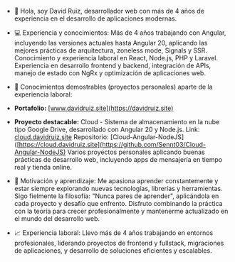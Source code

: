 - 👋 Hola, soy David Ruiz, desarrollador web con más de 4 años de experiencia en el desarrollo de aplicaciones modernas.

- 💻 Experiencia y conocimientos:
Más de 4 años trabajando con Angular, incluyendo las versiones actuales hasta Angular 20, aplicando las mejores prácticas de arquitectura, zoneless mode, Signals y SSR.
Conocimiento y experiencia laboral en React, Node.js, PHP y Laravel.
Experiencia en desarrollo frontend y backend, integración de APIs, manejo de estado con NgRx y optimización de aplicaciones web.

- 🚀 Conocimientos demostrables (proyectos personales) aparte de la experiencia laboral:
- **Portafolio:** [www.davidruiz.site](https://davidruiz.site)
- **Proyecto destacable:** Cloud - Sistema de almacenamiento en la nube tipo Google Drive, desarrollado con Angular 20 y Node.js.
Link: [cloud.davidruiz.site](https://cloud.davidruiz.site)
Repositorio: [Cloud-Angular-NodeJS]([https://cloud.davidruiz.site](https://github.com/Sennt03/Cloud-Angular-NodeJS)
Varios proyectos personales aplicando buenas prácticas de desarrollo web, incluyendo apps de mensajería en tiempo real y tienda online.

- 🌱 Motivación y aprendizaje:
Me apasiona aprender constantemente y estar siempre explorando nuevas tecnologías, librerías y herramientas.
Sigo fielmente la filosofía: "Nunca pares de aprender", aplicándola en cada proyecto y desafío que enfrento.
Disfruto combinando la práctica con la teoría para crecer profesionalmente y mantenerme actualizado en el mundo del desarrollo web.

- 📈 Experiencia laboral:
Llevo más de 4 años trabajando en entornos profesionales, liderando proyectos de frontend y fullstack, migraciones de aplicaciones, y desarrollo de soluciones eficientes y escalables.
